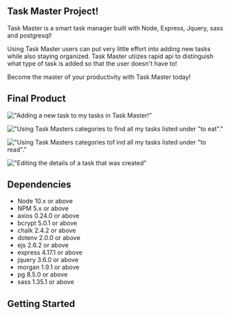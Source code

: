 ## Task Master Project!

Task Master is a smart task manager built with Node, Express, Jquery, sass and postgresql! 

Using Task Master users can put very little effort into adding new tasks while also staying organized. Task Master utiizes rapid api to distinguish what type of task is added so that the user doesn't have to!

Become the master of your productivity with Task Master today!

## Final Product

!["Adding a new task to my tasks in Task Master!"](https://user-images.githubusercontent.com/78564008/149436210-8856f6cf-73db-4d0c-a8c9-d79639577b2b.png)

!["Using Task Masters categories to find all my tasks listed under "to eat"."](https://github.com/jaylenpatterson/to-do-list/issues/2)

!["Using Task Masters categories tof ind all my tasks listed under "to read"."](https://github.com/jaylenpatterson/to-do-list/issues/3)

!["Editing the details of a task that was created"](https://github.com/jaylenpatterson/to-do-list/issues/5)

## Dependencies

- Node 10.x or above
- NPM 5.x or above
- axios 0.24.0 or above
- bcrypt 5.0.1 or above
- chalk 2.4.2 or above
- dotenv 2.0.0 or above
- ejs 2.6.2 or above
- express 4.17.1 or above
- jquery 3.6.0 or above
- morgan 1.9.1 or above
- pg 8.5.0 or above
- sass 1.35.1 or above

## Getting Started
 